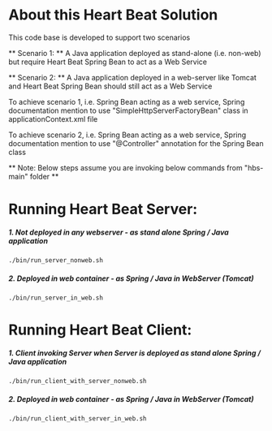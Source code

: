 
# About this Heart Beat Solution

This code base is developed to support two scenarios

** Scenario 1: ** A Java application deployed as stand-alone (i.e. non-web) but require Heart Beat Spring Bean to act as a Web Service

** Scenario 2: ** A Java application deployed in a web-server like Tomcat and Heart Beat Spring Bean should still act as a Web Service


To achieve scenario 1, i.e. Spring Bean acting as a web service, Spring documentation mention to use "SimpleHttpServerFactoryBean" class in applicationContext.xml file

To achieve scenario 2, i.e. Spring Bean acting as a web service, Spring documentation mention to use "@Controller" annotation for the Spring Bean class 


** Note: Below steps assume you are invoking below commands from "hbs-main" folder ** 

# Running Heart Beat Server:

##### 1. Not deployed in any webserver 		- as stand alone Spring / Java application

	./bin/run_server_nonweb.sh

##### 2. Deployed in web container				- as Spring / Java in WebServer (Tomcat)

	./bin/run_server_in_web.sh


# Running Heart Beat Client:

##### 1. Client invoking Server when Server is deployed as stand alone Spring / Java application

	./bin/run_client_with_server_nonweb.sh

##### 2. Deployed in web container				- as Spring / Java in WebServer (Tomcat)

	./bin/run_client_with_server_in_web.sh


